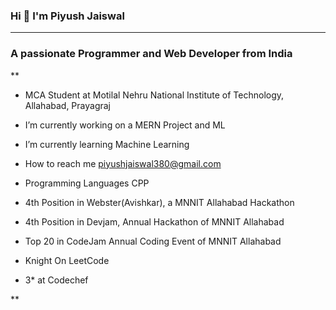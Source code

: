    ###                                             Hi 👋 I'm Piyush Jaiswal

--------------------------------------------------------------------------------------------------------------------------------------------------

   ###                                A passionate  Programmer and Web Developer from India
   
  
  
 ** 
  - MCA Student at Motilal Nehru National Institute of Technology, Allahabad, Prayagraj

  - I’m currently working on a MERN Project and ML

  - I’m currently learning Machine Learning

  - How to reach me piyushjaiswal380@gmail.com

  -  Programming Languages CPP

  - 4th Position in Webster(Avishkar), a MNNIT Allahabad Hackathon

  - 4th Position in Devjam, Annual Hackathon of MNNIT Allahabad

  - Top 20 in CodeJam Annual Coding Event of MNNIT Allahabad
  
  - Knight On LeetCode

  - 3* at Codechef
  
  
**

<!--
**PIYUSH956/PIYUSH956** is a ✨ _special_ ✨ repository because its `README.md` (this file) appears on your GitHub profile.

Here are some ideas to get you started:

- 🔭 I’m currently working on ...
- 🌱 I’m currently learning ...
- 👯 I’m looking to collaborate on ...
- 🤔 I’m looking for help with ...
- 💬 Ask me about ...
- 📫 How to reach me: ...
- 😄 Pronouns: ...
- ⚡ Fun fact: ...
-->
